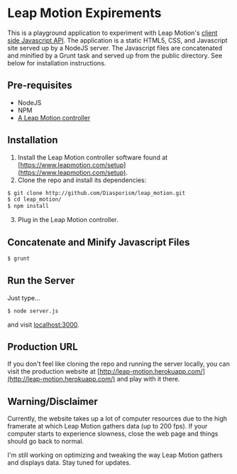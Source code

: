 Leap Motion Expirements
===========
This is a playground application to experiment with Leap Motion's [client side Javascript API](https://developer.leapmotion.com/documentation/javascript/api/Leap_Classes.html). The application is a static HTML5, CSS, and Javascript site served up by a NodeJS server. The Javascript files are concatenated and minified by a Grunt task and served up from the public directory. See below for installation instructions.

Pre-requisites
---------------
- NodeJS
- NPM
- [A Leap Motion controller](https://www.leapmotion.com/)

Installation
--------------
1. Install the Leap Motion controller software found at [https://www.leapmotion.com/setup](https://www.leapmotion.com/setup).
2. Clone the repo and install its dependencies:
```sh
$ git clone http://github.com/Diasporism/leap_motion.git
$ cd leap_motion/
$ npm install
```
3. Plug in the Leap Motion controller.

Concatenate and Minify Javascript Files
---------------
```sh
$ grunt
```

Run the Server
---------------
Just type...
```sh
$ node server.js
```
and visit [localhost:3000](http://localhost:3000).

Production URL
---------------
If you don't feel like cloning the repo and running the server locally, you can visit the production website at [http://leap-motion.herokuapp.com/](http://leap-motion.herokuapp.com/) and play with it there.

Warning/Disclaimer
---------------
Currently, the website takes up a lot of computer resources due to the high framerate at which Leap Motion gathers data (up to 200 fps). If your computer starts to experience slowness, close the web page and things should go back to normal.

I'm still working on optimizing and tweaking the way Leap Motion gathers and displays data. Stay tuned for updates.
